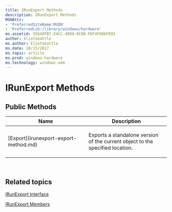 ```yaml
---
title: IRunExport Methods
description: IRunExport Methods
MSHAttr:
- 'PreferredSiteName:MSDN'
- 'PreferredLib:/library/windows/hardware'
ms.assetid: 55649FB7-E4CC-4804-8C88-FEF4F806FE93
author: EliotSeattle
ms.author: EliotSeattle
ms.date: 10/15/2017
ms.topic: article
ms.prod: windows-hardware
ms.technology: windows-oem
---
```


# IRunExport Methods


## <span id="Public_Methods"></span><span id="public_methods"></span><span id="PUBLIC_METHODS"></span>Public Methods


<table>
<colgroup>
<col width="50%" />
<col width="50%" />
</colgroup>
<thead>
<tr class="header">
<th>Name</th>
<th>Description</th>
</tr>
</thead>
<tbody>
<tr class="odd">
<td><p>[Export](irunexport-export-method.md)</p></td>
<td><p>Exports a standalone version of the current object to the specified location.</p></td>
</tr>
</tbody>
</table>

 

## <span id="related_topics"></span>Related topics


[IRunExport Interface](irunexport-interface.md)

[IRunExport Members](irunexport-members.md)

 

 







